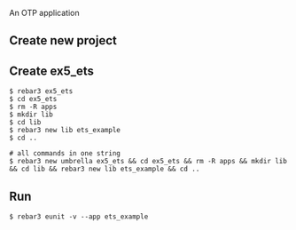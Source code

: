 An OTP application

Create new project
----	
Create ex5_ets
----	
	$ rebar3 ex5_ets
	$ cd ex5_ets
	$ rm -R apps
	$ mkdir lib
	$ cd lib
	$ rebar3 new lib ets_example
	$ cd ..
	
	# all commands in one string
	$ rebar3 new umbrella ex5_ets && cd ex5_ets && rm -R apps && mkdir lib && cd lib && rebar3 new lib ets_example && cd ..

Run
-----
	$ rebar3 eunit -v --app ets_example